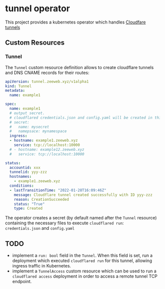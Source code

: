 # tunnel operator

This project provides a kubernetes operator which handles [Cloudfare tunnels](https://www.cloudflare.com/products/tunnel/)

## Custom Resources

### Tunnel

The `Tunnel` custom resource definition allows to create cloudflare tunnels and DNS CNAME records for their routes:
```yaml
apiVersion: tunnel.zeeweb.xyz/v1alpha1
kind: Tunnel
metadata:
  name: example1

spec:
  name: example1
  # output secret.
  # cloudflared credentials.json and config.yaml will be created in this secret
  # secret:
  #   name: mysecret
  #   namepsace: mynamespace
  ingress:
  - hostname: example1.zeeweb.xyz
    service: tcp://localhost:10000
  # - hostname: example12.zeeweb.xyz
  #   service: tcp://localhost:10000

status:
  accountid: xxx
  tunnelid: yyy-zzz
  hostnames:
    - example1.zeeweb.xyz
  conditions:
  - lastTransitionTime: "2022-01-28T16:09:46Z"
    message: Cloudflare tunnel created successfully with ID yyy-zzz
    reason: CreationSucceeded
    status: "True"
    type: Created
```
The operator creates a secret (by default named after the `Tunnel` resource) containing the necessary files to execute `cloudflared run`: `credentials.json` and `config.yaml`


## TODO
* implement a `run: bool` field in the `Tunnel`. When this field is set, run a deployment which executed `cloudflared run` for this tunnel, allowing ingress traffic in Kubernetes.
* implement a `TunnelAccess` custom resource which can be used to run a `cloudflared access` deployment in order to access a remote tunnel TCP endpoint.
